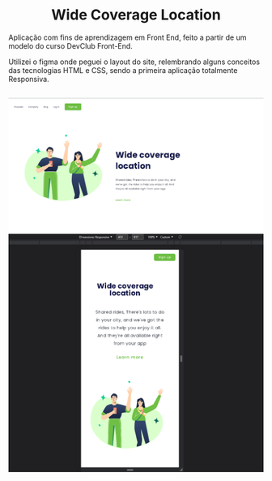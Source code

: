 <h1 align="center">Wide Coverage Location</h1>

Aplicação com fins de aprendizagem em Front End, feito a partir de um modelo do curso DevClub Front-End.

Utilizei o figma onde peguei o layout do site, relembrando alguns conceitos das tecnologias HTML e CSS, sendo a primeira aplicação totalmente Responsiva.

##

<img src="https://raw.githubusercontent.com/victorSmenezes/Wide-Coverage-location/fa990c1e5435afd756c1fad3c017546d8c2bea0c/images/Wide-coverage1.png" />
<img src="https://raw.githubusercontent.com/victorSmenezes/Wide-Coverage-location/fa990c1e5435afd756c1fad3c017546d8c2bea0c/images/Wide-coverage2.png" />
